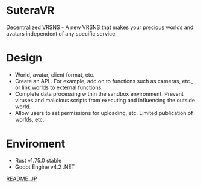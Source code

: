 # SuteraVR
Decentralized VRSNS - A new VRSNS that makes your precious worlds and avatars independent of any specific service.

# Design

- World, avatar, client format, etc.
- Create an API . For example, add on to functions such as cameras, etc., or link worlds to external functions.
- Complete data processing within the sandbox environment. Prevent viruses and malicious scripts from executing and influencing the outside world.
- Allow users to set permissions for uploading, etc. Limited publication of worlds, etc.

# Enviroment

- Rust v1.75.0 stable
- Godot Engine v4.2 .NET

[README_JP](/README_JP.md)
